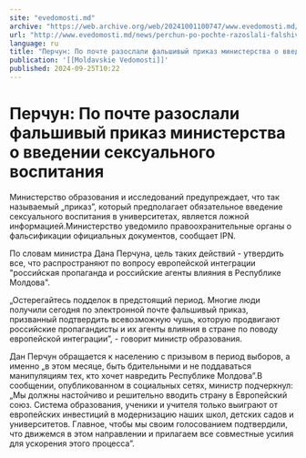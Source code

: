 ```yaml
---
site: "evedomosti.md"
archive: "https://web.archive.org/web/20241001100747/www.evedomosti.md/news/perchun-po-pochte-razoslali-falshivyj-prikaz-ministerstva-o"
url: "http://www.evedomosti.md/news/perchun-po-pochte-razoslali-falshivyj-prikaz-ministerstva-o"
language: ru
title: "Перчун: По почте разослали фальшивый приказ министерства о введении сексуального воспитания"
publication: '[[Moldavskie Vedomosti]]'
published: 2024-09-25T10:22
---
```


# Перчун: По почте разослали фальшивый приказ министерства о введении сексуального воспитания

Министерство образования и исследований предупреждает, что так называемый „приказ”, который предполагает обязательное введение сексуального воспитания в университетах, является ложной информацией.Министерство уведомило правоохранительные органы о фальсификации официальных документов, сообщает IPN.

По словам министра Дана Перчуна, цель таких действий - утвердить все, что распространяют по вопросу европейской интеграции "российская пропаганда и российские агенты влияния в Республике Молдова".

„Остерегайтесь подделок в предстоящий период. Многие люди получили сегодня по электронной почте фальшивый приказ, призванный подтвердить всевозможную чушь, которую продвигают российские пропагандисты и их агенты влияния в стране по поводу европейской интеграции”, - говорит министр образования.

Дан Перчун обращается к населению с призывом в период выборов, а именно „в этом месяце, быть бдительными и не поддаваться манипуляциям тех, кто хочет навредить Республике Молдова”.В сообщении, опубликованном в социальных сетях, министр подчеркнул: „Мы должны настойчиво и решительно вводить страну в Европейский союз. Система образования, ученики и учителя только выиграют от европейских инвестиций в модернизацию наших школ, детских садов и университетов. Главное, чтобы мы своим голосованием подтвердили, что движемся в этом направлении и прилагаем все совместные усилия для ускорения этого процесса”.